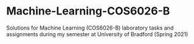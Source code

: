 # Machine-Learning-COS6026-B
Solutions for Machine Learning (COS6026-B) laboratory tasks and assignments during my semester at University of Bradford (Spring 2021)
